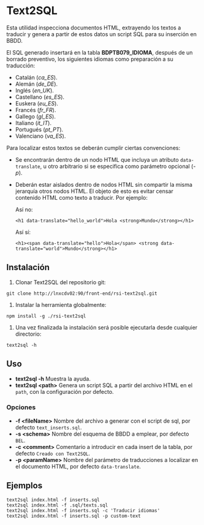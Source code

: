 # Text2SQL

Esta utilidad inspecciona documentos HTML, extrayendo los textos a traducir
y genera a partir de estos datos un script SQL para su inserción en BBDD.

El SQL generado insertará en la tabla **BDPTB079_IDIOMA**, después de un borrado preventivo,
los siguientes idiomas como preparación a su traducción:
- Catalán (*ca_ES*).
- Alemán (*de_DE*).
- Inglés (*en_UK*).
- Castellano (*es_ES*).
- Euskera (*eu_ES*).
- Francés (*fr_FR*).
- Gallego (*gl_ES*).
- Italiano (*it_IT*).
- Portugués (*pt_PT*).
- Valenciano (*va_ES*).

Para localizar estos textos se deberán cumplir ciertas convenciones: 
- Se encontrarán dentro de un nodo HTML que incluya un atributo `data-translate`, u otro arbitrario 
  si se especifica como parámetro opcional (_-p_).
- Deberán estar aislados dentro de nodos HTML sin compartir la misma jerarquía otros nodos HTML.
  El objeto de esto es evitar censar contenido HTML como texto a traducir. Por ejemplo:

  Así no: 
  ```
  <h1 data-translate="hello_world">Hola <strong>Mundo</strong></h1>
  ```
  Así sí: 
  ```
  <h1><span data-translate="hello">Hola</span> <strong data-translate="world">Mundo</strong></h1> 
  ```

## Instalación

1. Clonar Text2SQL del repositorio git:

  ```
  git clone http://lnxcdv02:90/front-end/rsi-text2sql.git
  ```
1. Instalar la herramienta globalmente: 

  ```
  npm install -g ./rsi-text2sql 
  ```
1. Una vez finalizada la instalación será posible ejecutarla desde cualquier directorio:

  ```
  text2sql -h   
  ```
 

## Uso

* **text2sql -h**                   Muestra la ayuda.
* **text2sql \<path>**  Genera un script SQL a partir del archivo HTML en el `path`, con la configuración por defecto.

### Opciones

* **-f \<fileName>**       Nombre del archivo a generar con el script de sql, por defecto `text_inserts.sql`.
* **-s \<schema>**         Nombre del esquema de BBDD a emplear, por defecto `BEL`.
* **-c \<comment>**        Comentario a introducir en cada insert de la tabla, por defecto `Creado con Text2SQL`.
* **-p \<paramName>**      Nombre del parámetro de traducciones a localizar en el documento HTML, por defecto `data-translate`.
  
## Ejemplos

```
text2sql index.html -f inserts.sql
text2sql index.html -f .sql/texts.sql
text2sql index.html -f inserts.sql -c 'Traducir idiomas' 
text2sql index.html -f inserts.sql -p custom-text
```